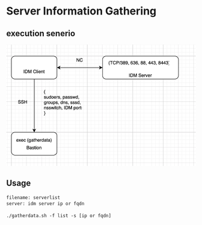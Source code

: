 # Server Information Gathering

## execution senerio

![picture](image.png)


## Usage

```
filename: serverlist
server: idm server ip or fqdn

./gatherdata.sh -f list -s [ip or fqdn]

```